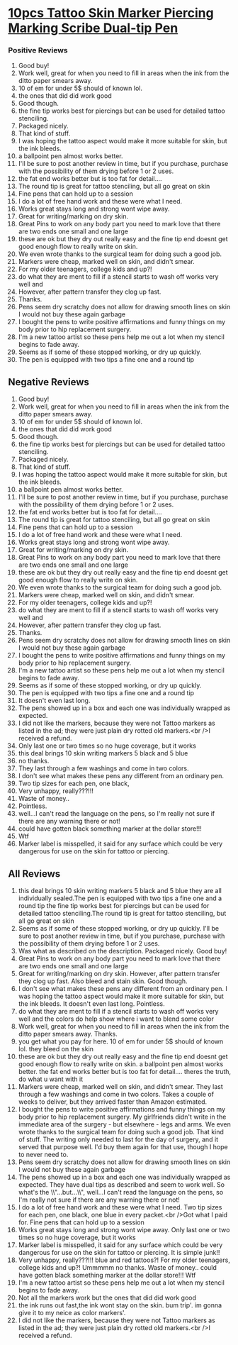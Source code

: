 # [10pcs Tattoo Skin Marker Piercing Marking Scribe Dual-tip Pen](https://products.checkmycream.com/products/10pcs-Tattoo-Skin-Marker-Piercing-Marking-Scribe-Dual-tip-Pen.html)

### Positive Reviews

<ol>
      <li>Good buy!</li>
      <li>Work well, great for when you need to fill in areas when the ink from the ditto paper smears away.</li>
      <li>10 of em for under 5$ should of known lol.</li>
      <li>the ones that did did work good</li>
      <li>Good though.</li>
      <li>the fine tip works best for piercings but can be used for  detailed tattoo stenciling.</li>
      <li>Packaged nicely.</li>
      <li>That kind of stuff.</li>
      <li>I was hoping the tattoo aspect would make it more suitable for skin, but the ink bleeds.</li>
      <li>a ballpoint pen almost works better.</li>
      <li>I&#x27;ll be sure to post another review in time, but if you purchase, purchase with the possibility of them drying before 1 or 2 uses.</li>
      <li>the fat end works better but is too fat for detail....</li>
      <li>The round tip is great for tattoo stenciling, but all go great on skin</li>
      <li>Fine pens that can hold up to a session</li>
      <li>I do a lot of free hand work and these were what I need.</li>
      <li>Works great stays long and strong wont wipe away.</li>
      <li>Great for writing/marking on dry skin.</li>
      <li>Great Pins to work on any body part you need to mark love that there are two ends one small and one large</li>
      <li>these are ok but they dry out really easy and the fine tip end doesnt get good enough flow to really write on skin.</li>
      <li>We even wrote thanks to the surgical team for doing such a good job.</li>
      <li>Markers were cheap, marked well on skin, and didn&#x27;t smear.</li>
      <li>For my older teenagers, college kids and up?!</li>
      <li>do what they are ment to fill if a stencil starts to wash off works very well and</li>
      <li>However, after pattern transfer they clog up fast.</li>
      <li>Thanks.</li>
      <li>Pens seem dry scratchy does not allow for drawing smooth lines on skin I would not buy these again garbage</li>
      <li>I bought the pens to write positive affirmations and funny things on my body prior to hip replacement surgery.  </li>
      <li>I&#x27;m a new tattoo artist so these pens help me out a lot when my stencil begins to fade away.</li>
      <li>Seems as if some of these stopped working, or dry up quickly.</li>
      <li>The pen is equipped with two tips a fine one and a round tip</li>
</ol>


<h2>Negative Reviews</h2>
<ol>
<li> Good buy!</li>
<li> Work well, great for when you need to fill in areas when the ink from the ditto paper smears away.</li>
<li> 10 of em for under 5$ should of known lol.</li>
<li> the ones that did did work good</li>
<li> Good though.</li>
<li> the fine tip works best for piercings but can be used for  detailed tattoo stenciling.</li>
<li> Packaged nicely.</li>
<li> That kind of stuff.</li>
<li> I was hoping the tattoo aspect would make it more suitable for skin, but the ink bleeds.</li>
<li> a ballpoint pen almost works better.</li>
<li> I&#x27;ll be sure to post another review in time, but if you purchase, purchase with the possibility of them drying before 1 or 2 uses.</li>
<li> the fat end works better but is too fat for detail....</li>
<li> The round tip is great for tattoo stenciling, but all go great on skin</li>
<li> Fine pens that can hold up to a session</li>
<li> I do a lot of free hand work and these were what I need.</li>
<li> Works great stays long and strong wont wipe away.</li>
<li> Great for writing/marking on dry skin.</li>
<li> Great Pins to work on any body part you need to mark love that there are two ends one small and one large</li>
<li> these are ok but they dry out really easy and the fine tip end doesnt get good enough flow to really write on skin.</li>
<li> We even wrote thanks to the surgical team for doing such a good job.</li>
<li> Markers were cheap, marked well on skin, and didn&#x27;t smear.</li>
<li> For my older teenagers, college kids and up?!</li>
<li> do what they are ment to fill if a stencil starts to wash off works very well and</li>
<li> However, after pattern transfer they clog up fast.</li>
<li> Thanks.</li>
<li> Pens seem dry scratchy does not allow for drawing smooth lines on skin I would not buy these again garbage</li>
<li> I bought the pens to write positive affirmations and funny things on my body prior to hip replacement surgery.  </li>
<li> I&#x27;m a new tattoo artist so these pens help me out a lot when my stencil begins to fade away.</li>
<li> Seems as if some of these stopped working, or dry up quickly.</li>
<li> The pen is equipped with two tips a fine one and a round tip</li>
<li> It doesn&#x27;t even last long.</li>
<li> The pens showed up in a box and each one was individually wrapped as expected.</li>
<li> I did not like the markers, because they were not Tattoo markers as listed in the ad; they were just plain dry rotted old markers.&lt;br /&gt;I received a refund.</li>
<li> Only last one or two times so no huge coverage, but it works</li>
<li> this deal brings 10 skin writing markers 5 black and 5 blue</li>
<li> no thanks.</li>
<li> They last through a few washings and come in two colors.</li>
<li> I don&#x27;t see what makes these pens any different from an ordinary pen.</li>
<li> Two tip sizes for each pen, one black,</li>
<li> Very unhappy, really???!!!</li>
<li> Waste of money..  </li>
<li> Pointless.</li>
<li> well...I can&#x27;t read the language on the pens, so I&#x27;m really not sure if there are any warning there or not!</li>
<li> could have gotten black something marker at the dollar store!!!</li>
<li> Wtf</li>
<li> Marker label is misspelled, it said for any surface which could be very dangerous for use on the skin for tattoo or piercing.</li>
</ol>

<h2>All Reviews</h2>

<ol>
    <li> this deal brings 10 skin writing markers 5 black and 5 blue they are all individually sealed.The pen is equipped with two tips a fine one and a round tip the fine tip works best for piercings but can be used for  detailed tattoo stenciling.The round tip is great for tattoo stenciling, but all go great on skin</li>
    <li> Seems as if some of these stopped working, or dry up quickly. I&#x27;ll be sure to post another review in time, but if you purchase, purchase with the possibility of them drying before 1 or 2 uses.</li>
    <li> Was what as described on the description. Packaged nicely. Good buy!</li>
    <li> Great Pins to work on any body part you need to mark love that there are two ends one small and one large</li>
    <li> Great for writing/marking on dry skin. However, after pattern transfer they clog up fast. Also bleed and stain skin. Good though.</li>
    <li> I don&#x27;t see what makes these pens any different from an ordinary pen. I was hoping the tattoo aspect would make it more suitable for skin, but the ink bleeds. It doesn&#x27;t even last long. Pointless.</li>
    <li> do what they are ment to fill if a stencil starts to wash off works very well and the colors do help show where i want to blend some color</li>
    <li> Work well, great for when you need to fill in areas when the ink from the ditto paper smears away. Thanks.</li>
    <li> you get what you pay for here. 10 of em for under 5$ should of known lol. they bleed on the skin</li>
    <li> these are ok but they dry out really easy and the fine tip end doesnt get good enough flow to really write on skin. a ballpoint pen almost works better. the fat end works better but is too fat for detail.... theres the truth, do what u want with it</li>
    <li> Markers were cheap, marked well on skin, and didn&#x27;t smear. They last through a few washings and come in two colors. Takes a couple of weeks to deliver, but they arrived faster than Amazon estimated.</li>
    <li> I bought the pens to write positive affirmations and funny things on my body prior to hip replacement surgery.  My girlfriends didn&#x27;t write in the immediate area of the surgery - but elsewhere - legs and arms. We even wrote thanks to the surgical team for doing such a good job. That kind of stuff. The writing only needed to last for the day of surgery, and it served that purpose well.  I&#x27;d buy them again for that use, though I hope to never need to.</li>
    <li> Pens seem dry scratchy does not allow for drawing smooth lines on skin I would not buy these again garbage</li>
    <li> The pens showed up in a box and each one was individually wrapped as expected. They have dual tips as described and seem to work well. So what&#x27;s the \\&quot;...but...\\&quot;, well...I can&#x27;t read the language on the pens, so I&#x27;m really not sure if there are any warning there or not!</li>
    <li> I do a lot of free hand work and these were what I need. Two tip sizes for each pen, one black, one blue in every packet.&lt;br /&gt;Got what I paid for. Fine pens that can hold up to a session</li>
    <li> Works great stays long and strong wont wipe away. Only last one or two times so no huge coverage, but it works</li>
    <li> Marker label is misspelled, it said for any surface which could be very dangerous for use on the skin for tattoo or piercing. It is simple junk!!</li>
    <li> Very unhappy, really???!!! blue and red tattoos?! For my older teenagers, college kids and up?! Ummmmm no thanks. Waste of money..  could have gotten black something marker at the dollar store!!! Wtf</li>
    <li> I&#x27;m a new tattoo artist so these pens help me out a lot when my stencil begins to fade away.</li>
    <li> Not all the markers work but the ones that did did work good</li>
    <li> the ink runs out fast,the ink wont stay on the skin. bum trip&#x27;. im gonna give it to my neice as color markers&#x27;.</li>
    <li> I did not like the markers, because they were not Tattoo markers as listed in the ad; they were just plain dry rotted old markers.&lt;br /&gt;I received a refund.</li>
</ol>





